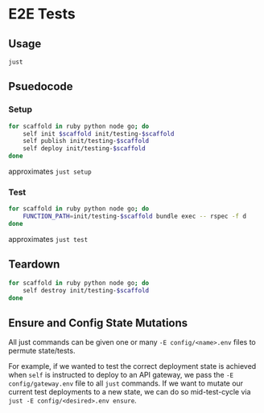 # E2E Tests

## Usage

`just`

## Psuedocode

### Setup
```bash
for scaffold in ruby python node go; do
    self init $scaffold init/testing-$scaffold
    self publish init/testing-$scaffold
    self deploy init/testing-$scaffold
done
```
approximates `just setup`

### Test
```bash
for scaffold in ruby python node go; do
    FUNCTION_PATH=init/testing-$scaffold bundle exec -- rspec -f d
done
```
approximates `just test`

## Teardown
```bash
for scaffold in ruby python node go; do
    self destroy init/testing-$scaffold
done
```

## Ensure and Config State Mutations
All just commands can be given one or many `-E config/<name>.env` files to permute state/tests.

For example, if we wanted to test the correct deployment state is achieved when `self` is instructed to deploy to an API gateway, we pass the `-E config/gateway.env` file to all `just` commands. If we want to mutate our current test deployments to a new state, we can do so mid-test-cycle via `just -E config/<desired>.env ensure`.